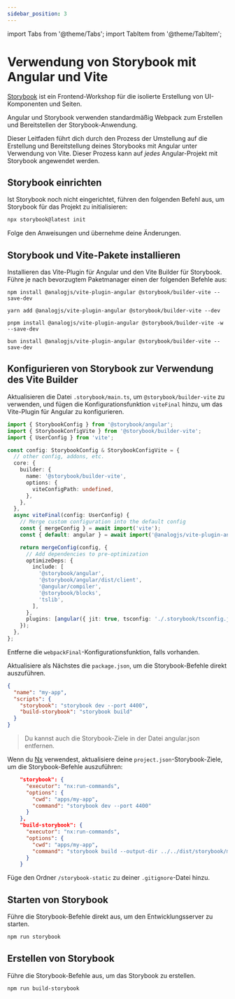 ```yaml
---
sidebar_position: 3
---
```


import Tabs from '@theme/Tabs';
import TabItem from '@theme/TabItem';

# Verwendung von Storybook mit Angular und Vite

[Storybook](https://storybook.js.org) ist ein Frontend-Workshop für die isolierte Erstellung von UI-Komponenten und Seiten.

Angular und Storybook verwenden standardmäßig Webpack zum Erstellen und Bereitstellen der Storybook-Anwendung.

Dieser Leitfaden führt dich durch den Prozess der Umstellung auf die Erstellung und Bereitstellung deines Storybooks mit Angular unter Verwendung von Vite. Dieser Prozess kann auf _jedes_ Angular-Projekt mit Storybook angewendet werden.

## Storybook einrichten

Ist Storybook noch nicht eingerichtet, führen den folgenden Befehl aus, um Storybook für das Projekt zu initialisieren:

```sh
npx storybook@latest init
```

Folge den Anweisungen und übernehme deine Änderungen.

## Storybook und Vite-Pakete installieren

Installieren das Vite-Plugin für Angular und den Vite Builder für Storybook. Führe je nach bevorzugtem Paketmanager einen der folgenden Befehle aus:

<Tabs groupId="package-manager">
  <TabItem value="npm">

```shell
npm install @analogjs/vite-plugin-angular @storybook/builder-vite --save-dev
```

  </TabItem>

  <TabItem label="yarn" value="yarn">

```shell
yarn add @analogjs/vite-plugin-angular @storybook/builder-vite --dev
```

  </TabItem>

  <TabItem value="pnpm">

```shell
pnpm install @analogjs/vite-plugin-angular @storybook/builder-vite -w --save-dev
```

  </TabItem>

  <TabItem value="bun">

```shell
bun install @analogjs/vite-plugin-angular @storybook/builder-vite --save-dev
```

  </TabItem>  
</Tabs>

## Konfigurieren von Storybook zur Verwendung des Vite Builder

Aktualisieren die Datei `.storybook/main.ts`, um `@storybook/builder-vite` zu verwenden, und fügen die Konfigurationsfunktion `viteFinal` hinzu, um das Vite-Plugin für Angular zu konfigurieren.

```ts
import { StorybookConfig } from '@storybook/angular';
import { StorybookConfigVite } from '@storybook/builder-vite';
import { UserConfig } from 'vite';

const config: StorybookConfig & StorybookConfigVite = {
  // other config, addons, etc.
  core: {
    builder: {
      name: '@storybook/builder-vite',
      options: {
        viteConfigPath: undefined,
      },
    },
  },
  async viteFinal(config: UserConfig) {
    // Merge custom configuration into the default config
    const { mergeConfig } = await import('vite');
    const { default: angular } = await import('@analogjs/vite-plugin-angular');

    return mergeConfig(config, {
      // Add dependencies to pre-optimization
      optimizeDeps: {
        include: [
          '@storybook/angular',
          '@storybook/angular/dist/client',
          '@angular/compiler',
          '@storybook/blocks',
          'tslib',
        ],
      },
      plugins: [angular({ jit: true, tsconfig: './.storybook/tsconfig.json' })],
    });
  },
};
```

Entferne die `webpackFinal`-Konfigurationsfunktion, falls vorhanden.

Aktualisiere als Nächstes die `package.json`, um die Storybook-Befehle direkt auszuführen.

```json
{
  "name": "my-app",
  "scripts": {
    "storybook": "storybook dev --port 4400",
    "build-storybook": "storybook build"
  }
}
```

> Du kannst auch die Storybook-Ziele in der Datei angular.json entfernen.

Wenn du [Nx](https://nx.dev) verwendest, aktualisiere deine `project.json`-Storybook-Ziele, um die Storybook-Befehle auszuführen:

```json
    "storybook": {
      "executor": "nx:run-commands",
      "options": {
        "cwd": "apps/my-app",
        "command": "storybook dev --port 4400"
      }
    },
    "build-storybook": {
      "executor": "nx:run-commands",
      "options": {
        "cwd": "apps/my-app",
        "command": "storybook build --output-dir ../../dist/storybook/my-app"
      }
    }
```

Füge den Ordner `/storybook-static` zu deiner `.gitignore`-Datei hinzu.

## Starten von Storybook

Führe die Storybook-Befehle direkt aus, um den Entwicklungsserver zu starten.

```sh
npm run storybook
```

## Erstellen von Storybook

Führe die Storybook-Befehle aus, um das Storybook zu erstellen.

```sh
npm run build-storybook
```
